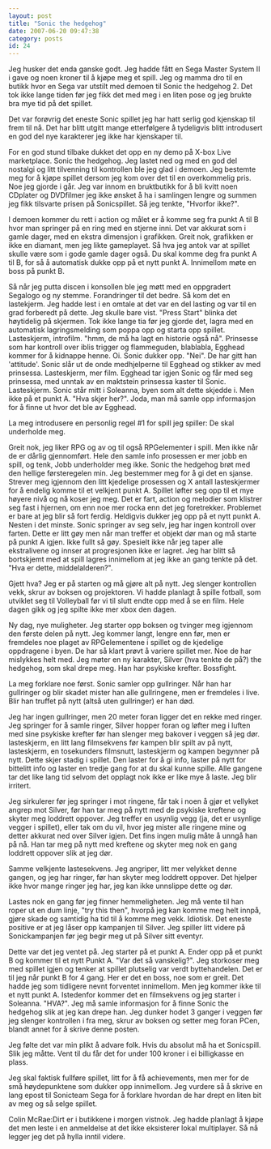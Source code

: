 ```yaml
---
layout: post
title: "Sonic the hedgehog"
date: 2007-06-20 09:47:38
category: posts
id: 24
---
```

Jeg husker det enda ganske godt. Jeg hadde fått en Sega Master System II i gave og noen kroner til å kjøpe meg et spill. Jeg og mamma dro til en butikk hvor en Sega var utstilt med demoen til Sonic the hedgehog 2. Det tok ikke lange tiden før jeg fikk det med meg i en liten pose og jeg brukte bra mye tid på det spillet. 

Det var forøvrig det eneste Sonic spillet jeg har hatt serlig god kjenskap til frem til nå. Det har blitt utgitt mange etterfølgere å tydeligvis blitt introdusert en god del nye karakterer jeg ikke har kjenskaper til.

For en god stund tilbake dukket det opp en ny demo på X-box Live marketplace. Sonic the hedgehog. Jeg lastet ned og med en god del nostalgi og litt tilvenning til kontrollen ble jeg glad i demoen. Jeg bestemte meg for å kjøpe spillet dersom jeg kom over det til en overkommelig pris. Noe jeg gjorde i går. Jeg var innom en bruktbutikk for å bli kvitt noen CDplater og DVDfilmer jeg ikke ønsket å ha i samlingen lengre og summen jeg fikk tilsvarte prisen på Sonicspillet. Så jeg tenkte, "Hvorfor ikke?".

I demoen kommer du rett i action og målet er å komme seg fra punkt A til B hvor man springer på en ring med en stjerne inni. Det var akkurat som i gamle dager, med en ekstra dimensjon i grafikken. Greit nok, grafikken er ikke en diamant, men jeg likte gameplayet. Så hva jeg antok var at spillet skulle være som i gode gamle dager også. Du skal komme deg fra punkt A til B, for så å automatisk dukke opp på et nytt punkt A. Innimellom møte en boss på punkt B.

Så når jeg putta discen i konsollen ble jeg møtt med en oppgradert Segalogo og ny stemme. Forandringer til det bedre. Så kom det en lastekjerm. Jeg hadde lest i en omtale at det var en del lasting og var til en grad forberedt på dette. Jeg skulle bare vist. "Press Start" blinka det høytidelig på skjermen. Tok ikke lange tia før jeg gjorde det, lagra med en automatisk lagringsmelding som poppa opp og starta opp spillet. Lasteskjerm, introfilm. "hmm, de må ha lagt en historie også nå". Prinsesse som har kontroll over iblis trigger og flammeguden, blablabla, Egghead kommer for å kidnappe henne. Oi. Sonic dukker opp. "Nei". De har gitt han 'attitude'. Sonic slår ut de onde medhjelperne til Egghead og stikker av med prinsessa. Lasteskjerm, mer film. Egghead tar igjen Sonic og får med seg prinsessa, med unntak av en maktstein prinsessa kaster til Sonic. Lasteskjerm. Sonic står mitt i Soleanna, byen som alt dette skjedde i. Men ikke på et punkt A. "Hva skjer her?". Joda, man må samle opp informasjon for å finne ut hvor det ble av Egghead.

La meg introdusere en personlig regel #1 for spill jeg spiller: De skal underholde meg.

Greit nok, jeg liker RPG og av og til også RPGelementer i spill. Men ikke når de er dårlig gjennomført. Hele den samle info prosessen er mer jobb en spill, og tenk, Jobb underholder meg ikke. Sonic the hedgehog brøt med den hellige førsteregelen min. Jeg bestemmer meg for å gi det en sjanse. Strever meg igjennom den litt kjedelige prosessen og X antall lasteskjermer for å endelig komme til et velkjent punkt A. Spillet løfter seg opp til et mye høyere nivå og nå koser jeg meg. Det er fart, action og melodier som klistrer seg fast i hjernen, om enn noe mer rocka enn det jeg foretrekker. Problemet er bare at jeg blir så fort ferdig. Heldigvis dukker jeg opp på et nytt punkt A. Nesten i det minste. Sonic springer av seg selv, jeg har ingen kontroll over farten. Dette er litt gøy men når man treffer et objekt dør man og må starte på punkt A igjen. Ikke fullt så gøy. Spesielt ikke når jeg taper alle ekstralivene og innser at progresjonen ikke er lagret. Jeg har blitt så bortskjemt med at spill lagres innimellom at jeg ikke an gang tenkte på det. "Hva er dette, middelalderen?".

Gjett hva? Jeg er på starten og må gjøre alt på nytt. Jeg slenger kontrollen vekk, skrur av boksen og projektoren. Vi hadde planlagt å spille fotball, som utviklet seg til Volleyball før vi til slutt endte opp med å se en film. Hele dagen gikk og jeg spilte ikke mer xbox den dagen.

Ny dag, nye muligheter. Jeg starter opp boksen og tvinger meg igjennom den første delen på nytt. Jeg kommer langt, lengre enn før, men er fremdeles noe plaget av RPGelementene i spillet og de kjedelige oppdragene i byen. De har så klart prøvt å variere spillet mer. Noe de har mislykkes helt med. Jeg møter en ny karakter, Silver (hva tenkte de på?) the hedgehog, som skal drepe meg. Han har psykiske krefter. Bossfight. 

La meg forklare noe først. Sonic samler opp gullringer. Når han har gullringer og blir skadet mister han alle gullringene, men er fremdeles i live. Blir han truffet på nytt (altså uten gullringer) er han død. 

Jeg har ingen gullringer, men 20 meter foran ligger det en rekke med ringer. Jeg springer for å samle ringer, Silver hopper foran og løfter meg i luften med sine psykiske krefter før han slenger meg bakover i veggen så jeg dør. lasteskjerm, en litt lang filmsekvens før kampen blir spilt av på nytt, lasteskjerm, en tosekunders filmsnutt, lasteskjerm og kampen begynner på nytt. Dette skjer stadig i spillet. Den laster for å gi info, laster på nytt for bittelitt info og laster en tredje gang for at du skal kunne spille. Alle gangene tar det like lang tid selvom det opplagt nok ikke er like mye å laste. Jeg blir irritert.

Jeg sirkulerer før jeg springer i mot ringene, får tak i noen å gjør et vellyket angrep mot Silver, før han tar meg på nytt med de psykiske kreftene og skyter meg loddrett oppover. Jeg treffer en usynlig vegg (ja, det er usynlige vegger i spillet), eller tak om du vil, hvor jeg mister alle ringene mine og detter akkurat ned over Silver igjen. Det fins ingen mulig måte å unngå han på nå. Han tar meg på nytt med kreftene og skyter meg nok en gang loddrett oppover slik at jeg dør. 

Samme velkjente lastesekvens. Jeg angriper, litt mer velykket denne gangen, og jeg har ringer, før han skyter meg loddrett oppover. Det hjelper ikke hvor mange ringer jeg har, jeg kan ikke unnslippe dette og dør.

Lastes nok en gang før jeg finner hemmeligheten. Jeg må vente til han roper ut en dum linje, "try this then", hvorpå jeg kan komme meg helt innpå, gjøre skade og samtidig ha tid til å komme meg vekk. Idiotisk. Det eneste positive er at jeg låser opp kampanjen til Silver. Jeg spiller litt videre på Sonickampanjen før jeg begir meg ut på Silver sitt eventyr.

Dette var det jeg ventet på. Jeg starter på et punkt A. Ender opp på et punkt B og kommer til et nytt Punkt A. "Var det så vanskelig?". Jeg storkoser meg med spillet igjen og tenker at spillet plutselig var verdt byttehandelen. Det er til jeg når punkt B for 4 gang. Her er det en boss, noe som er greit. Det hadde jeg som tidligere nevnt forventet innimellom. Men jeg kommer ikke til et nytt punkt A. Istedenfor kommer det en filmsekvens og jeg starter i Soleanna. "HVA?". Jeg må samle informasjon for å finne Sonic the hedgehog slik at jeg kan drepe han. Jeg dunker hodet 3 ganger i veggen før jeg slenger kontrollen i fra meg, skrur av boksen og setter meg foran PCen, blandt annet for å skrive denne posten.

Jeg følte det var min plikt å advare folk. Hvis du absolut må ha et Sonicspill. Slik jeg måtte. Vent til du får det for under 100 kroner i ei billigkasse en plass.

Jeg skal faktisk fullføre spillet, litt for å få achievements, men mer for de små høydepunktene som dukker opp innimellom. Jeg vurdere så å skrive en lang epost til Sonicteam Sega for å forklare hvordan de har drept en liten bit av meg og så selge spillet.

Colin McRae:Dirt er i butikkene i morgen vistnok. Jeg hadde planlagt å kjøpe det men leste i en anmeldelse at det ikke eksisterer lokal multiplayer. Så nå legger jeg det på hylla inntil videre.